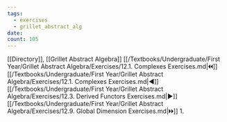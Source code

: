 ```yaml
---
tags:
  - exercises
  - grillet_abstract_alg
date:
count: 105
---
```

[[Directory]], [[Grillet Abstract Algebra]]
[[/Textbooks/Undergraduate/First Year/Grillet Abstract Algebra/Exercises/12.1. Complexes Exercises.md|🞀🞀]] [[/Textbooks/Undergraduate/First Year/Grillet Abstract Algebra/Exercises/12.1. Complexes Exercises.md|◀]] [[/Textbooks/Undergraduate/First Year/Grillet Abstract Algebra/Exercises/12.3. Derived Functors Exercises.md|▶]] [[/Textbooks/Undergraduate/First Year/Grillet Abstract Algebra/Exercises/12.9. Global Dimension Exercises.md|🞂🞂]]
1. 